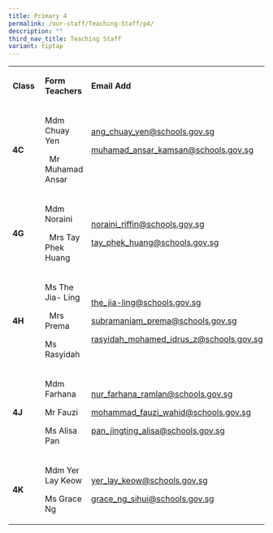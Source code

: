 ```yaml
---
title: Primary 4
permalink: /our-staff/Teaching-Staff/p4/
description: ""
third_nav_title: Teaching Staff
variant: tiptap
---
```

<p></p>
<table style="minWidth: 75px">
<colgroup>
<col>
<col>
<col>
</colgroup>
<tbody>
<tr>
<td rowspan="1" colspan="1">
<p><strong>Class&nbsp;</strong>
</p>
</td>
<td rowspan="1" colspan="1">
<p><strong>Form Teachers</strong>
</p>
</td>
<td rowspan="1" colspan="1">
<p><strong>Email Add</strong>
</p>
</td>
</tr>
<tr>
<td rowspan="1" colspan="1">
<p><strong>4C&nbsp;</strong>
</p>
</td>
<td rowspan="1" colspan="1">
<p>Mdm Chuay Yen</p>
<p>&nbsp;&nbsp;Mr Muhamad Ansar</p>
<p></p>
</td>
<td rowspan="1" colspan="1">
<p><a href="mailto:ang_chuay_yen@schools.gov.sg" rel="noopener noreferrer nofollow" target="_blank"><u>ang_chuay_yen@schools.gov.sg</u></a>
</p>
<p><a href="mailto:ang_chuay_yen@schools.gov.sg" rel="noopener noreferrer nofollow" target="_blank"><u>muhamad_ansar_kamsan@schools.gov.sg</u></a>
</p>
<p>
<br>
</p>
</td>
</tr>
<tr>
<td rowspan="1" colspan="1">
<p><strong>4G&nbsp;</strong>
</p>
</td>
<td rowspan="1" colspan="1">
<p>Mdm Noraini</p>
<p>&nbsp;&nbsp;Mrs Tay Phek Huang</p>
<p></p>
</td>
<td rowspan="1" colspan="1">
<p><a href="mailto:ang_chuay_yen@schools.gov.sg" rel="noopener noreferrer nofollow" target="_blank"><u>noraini_riffin@schools.gov.sg</u></a>
</p>
<p><a href="mailto:ang_chuay_yen@schools.gov.sg" rel="noopener noreferrer nofollow" target="_blank"><u>tay_phek_huang@schools.gov.sg</u></a>
</p>
<p></p>
</td>
</tr>
<tr>
<td rowspan="1" colspan="1">
<p><strong>4H&nbsp;</strong>
</p>
</td>
<td rowspan="1" colspan="1">
<p>Ms The Jia- Ling&nbsp;</p>
<p>&nbsp;&nbsp;Mrs Prema</p>
<p>Ms Rasyidah</p>
<p></p>
</td>
<td rowspan="1" colspan="1">
<p><a href="mailto:ang_chuay_yen@schools.gov.sg" rel="noopener noreferrer nofollow" target="_blank"><u>the_jia-ling@schools.gov.sg</u></a>
</p>
<p><a href="mailto:ang_chuay_yen@schools.gov.sg" rel="noopener noreferrer nofollow" target="_blank"><u>subramaniam_prema@schools.gov.sg</u></a>
</p>
<p><a href="mailto:ang_chuay_yen@schools.gov.sg" rel="noopener noreferrer nofollow" target="_blank"><u>rasyidah_mohamed_idrus_z@schools.gov.sg</u></a>
</p>
<p></p>
</td>
</tr>
<tr>
<td rowspan="1" colspan="1">
<p><strong>4J&nbsp;</strong>
</p>
</td>
<td rowspan="1" colspan="1">
<p>Mdm Farhana</p>
<p>Mr Fauzi</p>
<p>Ms Alisa Pan</p>
<p></p>
</td>
<td rowspan="1" colspan="1">
<p><a href="mailto:ang_chuay_yen@schools.gov.sg" rel="noopener noreferrer nofollow" target="_blank"><u>nur_farhana_ramlan@schools.gov.sg</u></a>
</p>
<p><a href="mailto:ang_chuay_yen@schools.gov.sg" rel="noopener noreferrer nofollow" target="_blank"><u>mohammad_fauzi_wahid@schools.gov.sg</u></a>
</p>
<p><a href="mailto:ang_chuay_yen@schools.gov.sg" rel="noopener noreferrer nofollow" target="_blank"><u>pan_jingting_alisa@schools.gov.sg</u></a>
</p>
<p></p>
</td>
</tr>
<tr>
<td rowspan="1" colspan="1">
<p><strong>4K&nbsp;</strong>
</p>
</td>
<td rowspan="1" colspan="1">
<p>Mdm Yer Lay Keow</p>
<p>Ms Grace Ng</p>
<p></p>
</td>
<td rowspan="1" colspan="1">
<p><a href="mailto:ang_chuay_yen@schools.gov.sg" rel="noopener noreferrer nofollow" target="_blank"><u>yer_lay_keow@schools.gov.sg</u></a>
</p>
<p><a href="mailto:ang_chuay_yen@schools.gov.sg" rel="noopener noreferrer nofollow" target="_blank"><u>grace_ng_sihui@schools.gov.sg</u></a>
</p>
<p></p>
</td>
</tr>
</tbody>
</table>
<p></p>
<p></p>